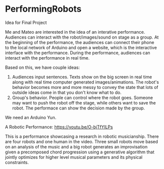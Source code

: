 # PerformingRobots

Idea for Final Project

Me and Mateo are interested in the idea of an interative performance. Audiences can interact with the robot/images/sound on stage as a group. At the beginning of the performance, the audiences can connect their phone to the local network of Arduino and open a website, which is the interactive interface with the performance. During the performance, audiences can interact with the performance in real time. 

Based on this, we have couple ideas:
1. Audiences input sentences. Texts show on the big screen in real time along with real time computer generated images/animations. The robot's behavior becomes more and more messy to convey the state that lots of outside ideas come in that you don't know what to do.
2. Group's behavior. People can control where the robot goes. Someone may want to push the robot off the stage, while others want to save the robot. The performace can show the decision made by the group.

We need an Arduino Yun.


A Robotic Performance: https://youtu.be/O-bjTfYILPs

This is a performance showcasing a research in robotic musicianship. There are four robots and one human in the video. Three small robots move based on an analysis of the music and a big robot generates an improvisation given a precomposed chord progression using a generative algorithm that jointly optimizes for higher level musical parameters and its physical constraints.

